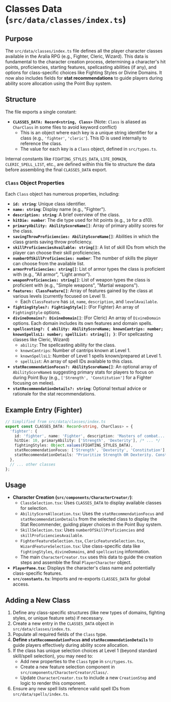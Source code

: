 # Classes Data (`src/data/classes/index.ts`)

## Purpose

The `src/data/classes/index.ts` file defines all the player character classes available in the Aralia RPG (e.g., Fighter, Cleric, Wizard). This data is fundamental to the character creation process, determining a character's hit points, proficiencies, starting features, spellcasting abilities (if any), and options for class-specific choices like Fighting Styles or Divine Domains. It now also includes fields for **stat recommendations** to guide players during ability score allocation using the Point Buy system.

## Structure

The file exports a single constant:

*   **`CLASSES_DATA: Record<string, Class>`** (Note: `Class` is aliased as `CharClass` in some files to avoid keyword conflict)
    *   This is an object where each key is a unique string identifier for a class (e.g., `'fighter'`, `'cleric'`). This ID is used internally to reference the class.
    *   The value for each key is a `Class` object, defined in `src/types.ts`.

Internal constants like `FIGHTING_STYLES_DATA`, `LIFE_DOMAIN`, `CLERIC_SPELL_LIST`, etc., are defined within this file to structure the data before assembling the final `CLASSES_DATA` export.

### `Class` Object Properties

Each `Class` object has numerous properties, including:

*   **`id: string`**: Unique class identifier.
*   **`name: string`**: Display name (e.g., "Fighter").
*   **`description: string`**: A brief overview of the class.
*   **`hitDie: number`**: The die type used for hit points (e.g., `10` for a d10).
*   **`primaryAbility: AbilityScoreName[]`**: Array of primary ability scores for the class.
*   **`savingThrowProficiencies: AbilityScoreName[]`**: Abilities in which the class grants saving throw proficiency.
*   **`skillProficienciesAvailable: string[]`**: A list of skill IDs from which the player can choose their skill proficiencies.
*   **`numberOfSkillProficiencies: number`**: The number of skills the player can choose from the available list.
*   **`armorProficiencies: string[]`**: List of armor types the class is proficient with (e.g., "All armor", "Light armor").
*   **`weaponProficiencies: string[]`**: List of weapon types the class is proficient with (e.g., "Simple weapons", "Martial weapons").
*   **`features: ClassFeature[]`**: Array of features gained by the class at various levels (currently focused on Level 1).
    *   Each `ClassFeature` has `id`, `name`, `description`, and `levelAvailable`.
*   **`fightingStyles?: FightingStyle[]`**: (For Fighter) An array of `FightingStyle` options.
*   **`divineDomains?: DivineDomain[]`**: (For Cleric) An array of `DivineDomain` options. Each domain includes its own features and domain spells.
*   **`spellcasting?: { ability: AbilityScoreName; knownCantrips: number; knownSpellsL1: number; spellList: string[]; }`**: (For spellcasting classes like Cleric, Wizard)
    *   `ability`: The spellcasting ability for the class.
    *   `knownCantrips`: Number of cantrips known at Level 1.
    *   `knownSpellsL1`: Number of Level 1 spells known/prepared at Level 1.
    *   `spellList`: An array of spell IDs available to this class.
*   **`statRecommendationFocus?: AbilityScoreName[]`**: An optional array of `AbilityScoreName`s suggesting primary stats for players to focus on during Point Buy (e.g., `['Strength', 'Constitution']` for a Fighter focusing on melee).
*   **`statRecommendationDetails?: string`**: Optional textual advice or rationale for the stat recommendations.

## Example Entry (Fighter)

```typescript
// Simplified from src/data/classes/index.ts
export const CLASSES_DATA: Record<string, CharClass> = {
  'fighter': {
    id: 'fighter', name: 'Fighter', description: 'Masters of combat...',
    hitDie: 10, primaryAbility: ['Strength', 'Dexterity'], /* ... */
    fightingStyles: Object.values(FIGHTING_STYLES_DATA),
    statRecommendationFocus: ['Strength', 'Dexterity', 'Constitution'],
    statRecommendationDetails: "Prioritize Strength OR Dexterity. Constitution is vital..."
  },
  // ... other classes
};
```

## Usage

*   **Character Creation (`src/components/CharacterCreator/`)**:
    *   `ClassSelection.tsx`: Uses `CLASSES_DATA` to display available classes for selection.
    *   `AbilityScoreAllocation.tsx`: Uses the `statRecommendationFocus` and `statRecommendationDetails` from the selected class to display the Stat Recommender, guiding player choices in the Point Buy system.
    *   `SkillSelection.tsx`: Uses `numberOfSkillProficiencies` and `skillProficienciesAvailable`.
    *   `FighterFeatureSelection.tsx`, `ClericFeatureSelection.tsx`, `WizardFeatureSelection.tsx`: Use class-specific data like `fightingStyles`, `divineDomains`, and `spellcasting` information.
    *   The main `CharacterCreator.tsx` uses this data to guide the creation steps and assemble the final `PlayerCharacter` object.
*   **`PlayerPane.tsx`**: Displays the character's class name and potentially class-specific features.
*   **`src/constants.ts`**: Imports and re-exports `CLASSES_DATA` for global access.

## Adding a New Class

1.  Define any class-specific structures (like new types of domains, fighting styles, or unique feature sets) if necessary.
2.  Create a new entry in the `CLASSES_DATA` object in `src/data/classes/index.ts`.
3.  Populate all required fields of the `Class` type.
4.  **Define `statRecommendationFocus` and `statRecommendationDetails`** to guide players effectively during ability score allocation.
5.  If the class has unique selection choices at Level 1 (beyond standard skill/spell selection), you may need to:
    *   Add new properties to the `Class` type in `src/types.ts`.
    *   Create a new feature selection component in `src/components/CharacterCreator/Class/`.
    *   Update `CharacterCreator.tsx` to include a new `CreationStep` and logic to render this component.
6.  Ensure any new spell lists reference valid spell IDs from `src/data/spells/index.ts`.